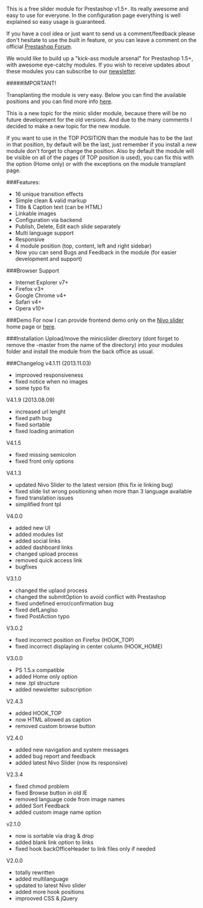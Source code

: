 This is a free slider module for Prestashop v1.5+. Its really awesome and easy to use for everyone. In the configuration page everything is well explained so easy usage is guaranteed. 

If you have a cool idea or just want to send us a comment/feedback please don't hesitate to use the built in feature, or you can leave a comment on the official [Prestashop Forum](http://www.prestashop.com/forums/topic/194690-free-module-minic-slider-for-ps-15/page__p__965180#entry965180).

We would like to build up a "kick-ass module arsenal" for Prestashop 1.5+, with awesome eye-catchy modules. If you wish to receive updates about these modules you can subscribe to our [newsletter](http://module.minic.ro/newsletter/).

#####IMPORTANT!

Transplanting the module is very easy. Below you can find the available positions and you can find more info [here](http://doc.prestashop.com/display/PS15/Managing+Modules+and+Themes#ManagingModulesandThemes-Movingamodulewithinahook).

This is a new topic for the minic slider module, because there will be no future development for the old versions. And due to the many comments I decided to make a new topic for the new module.

If you want to use in the TOP POSITION than the module has to be the last in that position, by default will be the last, just remember if you install a new module don't forget to change the position. Also by default the module will be visible on all of the pages (if TOP position is used), you can fix this with the option (Home only) or with the exceptions on the module transplant page.

###Features:
- 16 unique transition effects</li>
- Simple clean & valid markup
- Title & Caption text (can be HTML)
- Linkable images
- Configuration via backend
- Publish, Delete, Edit each slide separately
- Multi language support
- Responsive
- 4 module position (top, content, left and right sidebar)
- Now you can send Bugs and Feedback in the module (for easier development and support)

###Browser Support
- Internet Explorer v7+
- Firefox v3+
- Google Chrome v4+
- Safari v4+
- Opera v10+

###Demo
For now I can provide frontend demo only on the [Nivo slider](http://dev7studios.com/nivo-slider/) home page or [here](http://module.minic.ro/modules/).

###Installation
Upload/move the minicslider directory (dont forget to remove the -master from the name of the directory) into your modules folder and install the module from the back office as usual.

###Changelog
v4.1.11 (2013.11.03)
- improoved responsiveness
- fixed notice when no images
- some typo fix

V4.1.9 (2013.08.09)
- increased url lenght
- fixed path bug
- fixed sortable
- fixed loading animation

V4.1.5
- fixed missing semicolon
- fixed front only options

V4.1.3
- updated Nivo Slider to the latest version (this fix ie linking bug)
- fixed slide list wrong positioning when more than 3 language available
- fixed translation issues
- simplified front tpl

V4.0.0
- added new UI
- added modules list
- added social links
- added dashboard links
- changed upload process
- removed quick access link
- bugfixes

V3.1.0
- changed the uplaod process
- changed the submitOption to avoid conflict with Prestashop
- fixed undefined error/confirmation bug
- fixed defLangIso
- fixed PostAction typo

V3.0.2

- fixed incorrect position on Firefox (HOOK_TOP)
- fixed incorrect displaying in center column (HOOK_HOME)

V3.0.0

- PS 1.5.x compatible
- added Home only option
- new .tpl structure
- added newsletter subscription

V2.4.3

- added HOOK_TOP
- now HTML allowed as caption
- removed custom browse button

V2.4.0

- added new navigation and system messages
- added bug report and feedback
- added latest Nivo Slider (now its responsive)

V2.3.4

- fixed chmod problem
- fixed Browse button in old IE
- removed language code from image names
- added Sort Feedback
- added custom image name option

v2.1.0

- now is sortable via drag & drop
- added blank link option to links
- fixed hook backOfficeHeader to link files only if needed

V2.0.0

- totally rewritten
- added multilanguage
- updated to latest Nivo slider
- added more hook positions
- improoved CSS & jQuery
